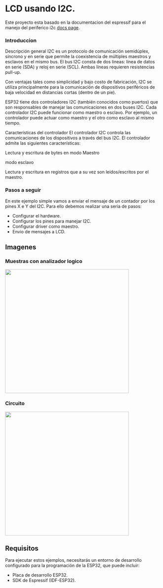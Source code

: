 # LCD usando I2C.


Este proyecto esta basado en la documentacion del espressif para el manejo del periferico i2c [docs page](https://docs.espressif.com/projects/esp-idf/en/v4.2.3/esp32/api-reference/peripherals/i2c.html).

### Introduccion 
Descripción general
I2C es un protocolo de comunicación semidúplex, síncrono y en serie que permite la coexistencia de múltiples maestros y esclavos en el mismo bus. El bus I2C consta de dos líneas: línea de datos en serie (SDA) y reloj en serie (SCL). Ambas líneas requieren resistencias pull-up.

Con ventajas tales como simplicidad y bajo costo de fabricación, I2C se utiliza principalmente para la comunicación de dispositivos periféricos de baja velocidad en distancias cortas (dentro de un pie).

ESP32 tiene dos controladores I2C (también conocidos como puertos) que son responsables de manejar las comunicaciones en dos buses I2C. Cada controlador I2C puede funcionar como maestro o esclavo. Por ejemplo, un controlador puede actuar como maestro y el otro como esclavo al mismo tiempo.

Características del controlador
El controlador I2C controla las comunicaciones de los dispositivos a través del bus I2C. El controlador admite las siguientes características:

Lectura y escritura de bytes en modo Maestro

modo esclavo

Lectura y escritura en registros que a su vez son leídos/escritos por el maestro.

### Pasos a seguir
En este ejemplo simple vamos a enviar el mensaje de un contador por los pines X e  Y  del I2C. Para ello debemos realizar una seria de pasos:
- Configurar el hardware.
- Configurar los pines para manejar I2C.
- Configurar driver como maestro.
- Envio de mensajes a LCD.


## Imagenes

### Muestras con analizador logico
<img src="imgs/cutecom.png" width="400" />


### Circuito
<img src="imgs/circuito.png" width="400" />


## Requisitos

Para ejecutar estos ejemplos, necesitarás un entorno de desarrollo configurado para la programación de la ESP32, que puede incluir:

- Placa de desarrollo ESP32.
- SDK de Espressif (IDF-ESP32).